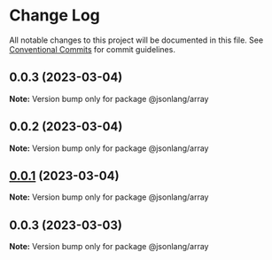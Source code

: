 # Change Log

All notable changes to this project will be documented in this file.
See [Conventional Commits](https://conventionalcommits.org) for commit guidelines.

## 0.0.3 (2023-03-04)

**Note:** Version bump only for package @jsonlang/array





## 0.0.2 (2023-03-04)

**Note:** Version bump only for package @jsonlang/array





## [0.0.1](https://github.com/JsonlangJs/jsonlang/compare/@jsonlang/array@0.0.3...@jsonlang/array@0.0.1) (2023-03-04)

**Note:** Version bump only for package @jsonlang/array





## 0.0.3 (2023-03-03)

**Note:** Version bump only for package @jsonlang/array
